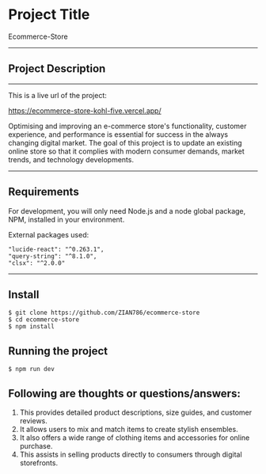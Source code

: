 # Project Title

Ecommerce-Store

---

## Project Description

---

This is a live url of the project:

https://ecommerce-store-kohl-five.vercel.app/

Optimising and improving an e-commerce store's functionality, customer experience, and performance is essential for success in the always changing digital market. The goal of this project is to update an existing online store so that it complies with modern consumer demands, market trends, and technology developments.

---

## Requirements

For development, you will only need Node.js and a node global package, NPM, installed in your environment.

External packages used:

    "lucide-react": "^0.263.1",
    "query-string": "^8.1.0",
    "clsx": "^2.0.0"

---

## Install

    $ git clone https://github.com/ZIAN786/ecommerce-store
    $ cd ecommerce-store
    $ npm install

## Running the project

    $ npm run dev

## Following are thoughts or questions/answers:

1. This provides detailed product descriptions, size guides, and customer reviews.
2. It allows users to mix and match items to create stylish ensembles.
3. It also offers a wide range of clothing items and accessories for online purchase.
4. This assists in selling products directly to consumers through digital storefronts.
